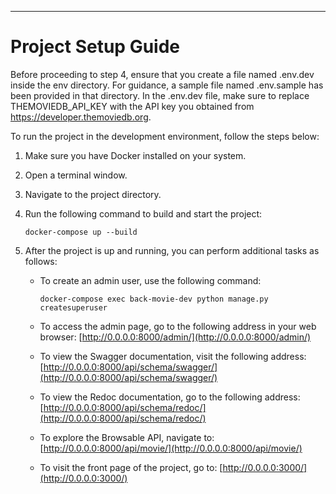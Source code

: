 
---

# Project Setup Guide

Before proceeding to step 4, ensure that you create a file named .env.dev inside the env directory. For guidance, a sample file named .env.sample has been provided in that directory. In the .env.dev file, make sure to replace THEMOVIEDB_API_KEY with the API key you obtained from https://developer.themoviedb.org.

To run the project in the development environment, follow the steps below:

1. Make sure you have Docker installed on your system.

2. Open a terminal window.

3. Navigate to the project directory.

4. Run the following command to build and start the project:
   ```
   docker-compose up --build
   ```

5. After the project is up and running, you can perform additional tasks as follows:

   - To create an admin user, use the following command:
     ```
     docker-compose exec back-movie-dev python manage.py createsuperuser
     ```

   - To access the admin page, go to the following address in your web browser:
     [http://0.0.0.0:8000/admin/](http://0.0.0.0:8000/admin/)

   - To view the Swagger documentation, visit the following address:
     [http://0.0.0.0:8000/api/schema/swagger/](http://0.0.0.0:8000/api/schema/swagger/)

   - To view the Redoc documentation, go to the following address:
     [http://0.0.0.0:8000/api/schema/redoc/](http://0.0.0.0:8000/api/schema/redoc/)

   - To explore the Browsable API, navigate to:
     [http://0.0.0.0:8000/api/movie/](http://0.0.0.0:8000/api/movie/)

   - To visit the front page of the project, go to:
     [http://0.0.0.0:3000/](http://0.0.0.0:3000/)

